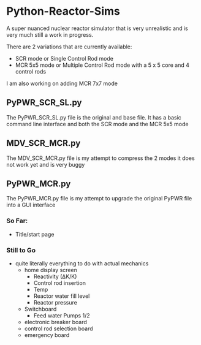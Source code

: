 # Python-Reactor-Sims
A super nuanced nuclear reactor simulator that is very unrealistic and is very much still a work in progress.


There are 2 variations that are currently available:
- SCR mode or Single Control Rod mode
- MCR 5x5 mode or Multiple Control Rod mode with a 5 x 5 core and 4 control rods

I am also working on adding MCR 7x7 mode


## PyPWR_SCR_SL.py
The PyPWR_SCR_SL.py file is the original and base file. It has a basic command line interface and both the SCR mode and the MCR 5x5 mode

## MDV_SCR_MCR.py
The MDV_SCR_MCR.py file is my attempt to compress the 2 modes it does not work yet and is very buggy

## PyPWR_MCR.py
The PyPWR_MCR.py file is my attempt to upgrade the original PyPWR file into a GUI interface

### So Far:
-  Title/start page

### Still to Go
- quite literally everything to do with actual mechanics
  - home display screen
    - Reactivity (∆K/K)
    - Control rod insertion
    - Temp
    - Reactor water fill level
    - Reactor pressure
  - Switchboard
    - Feed water Pumps 1/2 
  - electronic breaker board
  - control rod selection board
  - emergency board
